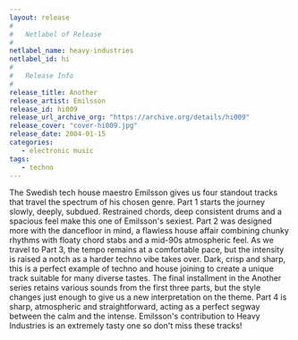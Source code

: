 ```yaml
---
layout: release
#
#   Netlabel of Release
#
netlabel_name: heavy-industries
netlabel_id: hi
#
#   Release Info
#
release_title: Another
release_artist: Emilsson
release_id: hi009
release_url_archive_org: "https://archive.org/details/hi009"
release_cover: "cover-hi009.jpg"
release_date: 2004-01-15
categories:
   - electronic music
tags:
   - techno
---
```

The Swedish tech house maestro Emilsson gives us four standout tracks that travel the spectrum of his chosen genre. Part 1 starts the journey slowly, deeply, subdued. Restrained chords, deep consistent drums and a spacious feel make this one of Emilsson's sexiest. Part 2 was designed more with the dancefloor in mind, a flawless house affair combining chunky rhythms with floaty chord stabs and a mid-90s atmospheric feel. As we travel to Part 3, the tempo remains at a comfortable pace, but the intensity is raised a notch as a harder techno vibe takes over. Dark, crisp and sharp, this is a perfect example of techno and house joining to create a unique track suitable for many diverse tastes. The final installment in the Another series retains various sounds from the first three parts, but the style changes just enough to give us a new interpretation on the theme. Part 4 is sharp, atmospheric and straightforward, acting as a perfect segway between the calm and the intense. Emilsson's contribution to Heavy Industries is an extremely tasty one so don't miss these tracks!
